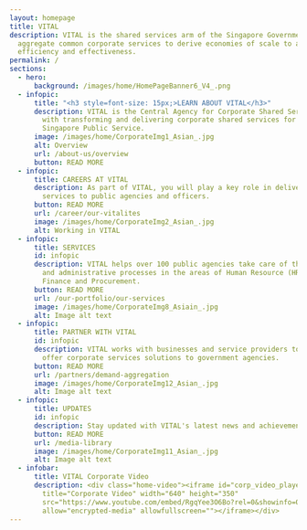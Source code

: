 ```yaml
---
layout: homepage
title: VITAL
description: VITAL is the shared services arm of the Singapore Government. We
  aggregate common corporate services to derive economies of scale to achieve
  efficiency and effectiveness.
permalink: /
sections:
  - hero:
      background: /images/home/HomePageBanner6_V4_.png
  - infopic:
      title: "<h3 style=font-size: 15px;>LEARN ABOUT VITAL</h3>"
      description: VITAL is the Central Agency for Corporate Shared Services, tasked
        with transforming and delivering corporate shared services for the
        Singapore Public Service.
      image: /images/home/CorporateImg1_Asian_.jpg
      alt: Overview
      url: /about-us/overview
      button: READ MORE
  - infopic:
      title: CAREERS AT VITAL
      description: As part of VITAL, you will play a key role in delivering corporate
        services to public agencies and officers.
      button: READ MORE
      url: /career/our-vitalites
      image: /images/home/CorporateImg2_Asian_.jpg
      alt: Working in VITAL
  - infopic:
      title: SERVICES
      id: infopic
      description: VITAL helps over 100 public agencies take care of their corporate
        and administrative processes in the areas of Human Resource (HR),
        Finance and Procurement.
      button: READ MORE
      url: /our-portfolio/our-services
      image: /images/home/CorporateImg8_Asiain_.jpg
      alt: Image alt text
  - infopic:
      title: PARTNER WITH VITAL
      id: infopic
      description: VITAL works with businesses and service providers to co-create and
        offer corporate services solutions to government agencies.
      button: READ MORE
      url: /partners/demand-aggregation
      image: /images/home/CorporateImg12_Asian_.jpg
      alt: Image alt text
  - infopic:
      title: UPDATES
      id: infopic
      description: Stay updated with VITAL's latest news and achievements!
      button: READ MORE
      url: /media-library
      image: /images/home/CorporateImg11_Asian_.jpg
      alt: Image alt text
  - infobar:
      title: VITAL Corporate Video
      description: <div class="home-video"><iframe id="corp_video_player"
        title="Corporate Video" width="640" height="350"
        src="https://www.youtube.com/embed/RgqYee3O6Bo?rel=0&showinfo=0"
        allow="encrypted-media" allowfullscreen=""></iframe></div>
---
```

